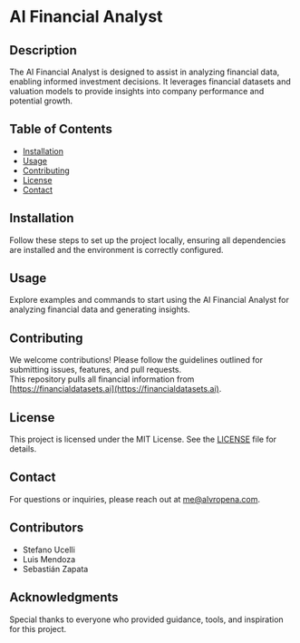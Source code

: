 # AI Financial Analyst

## Description
The AI Financial Analyst is designed to assist in analyzing financial data, enabling informed investment decisions. It leverages financial datasets and valuation models to provide insights into company performance and potential growth.

## Table of Contents
- [Installation](#installation)
- [Usage](#usage)
- [Contributing](#contributing)
- [License](#license)
- [Contact](#contact)

## Installation
Follow these steps to set up the project locally, ensuring all dependencies are installed and the environment is correctly configured.

## Usage
Explore examples and commands to start using the AI Financial Analyst for analyzing financial data and generating insights.

## Contributing
We welcome contributions! Please follow the guidelines outlined for submitting issues, features, and pull requests.  
This repository pulls all financial information from [https://financialdatasets.ai](https://financialdatasets.ai).

## License
This project is licensed under the MIT License. See the [LICENSE](LICENSE) file for details.

## Contact
For questions or inquiries, please reach out at [me@alvropena.com](mailto:me@alvropena.com).

## Contributors
- Stefano Ucelli
- Luis Mendoza
- Sebastián Zapata

## Acknowledgments
Special thanks to everyone who provided guidance, tools, and inspiration for this project.